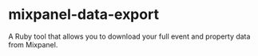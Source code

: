 # mixpanel-data-export
A Ruby tool that allows you to download your full event and property data from Mixpanel.
